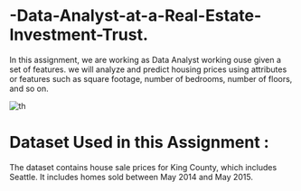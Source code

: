 # -Data-Analyst-at-a-Real-Estate-Investment-Trust.
In this assignment, we are working as  Data Analyst working ouse given a set of features. we will analyze and predict housing prices using attributes or features such as square footage, number of bedrooms, number of floors, and so on.



![th](https://github.com/yashd0/-Data-Analyst-working-at-a-Real-Estate-Investment-Trust./assets/109656499/c3f33a54-def7-4509-8acf-d164ed0d7ace)



# Dataset Used in this Assignment :

The dataset contains house sale prices for King County, which includes Seattle. It includes homes sold between May 2014 and May 2015.
